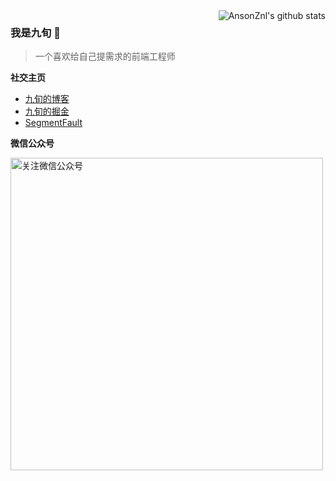 <img align="right" alt="AnsonZnl's github stats" src="https://github-readme-stats.vercel.app/api?username=AnsonZnl&show_icons=true"/>

### 我是九旬 👋

> 一个喜欢给自己提需求的前端工程师

**社交主页**
- [九旬的博客](https://ansonznl.github.io)
- [九旬的掘金](https://juejin.cn/user/4037062426631288)
- [SegmentFault](https://segmentfault.com/u/ansonznl)

**微信公众号**    

<img src="https://s2.loli.net/2024/04/01/fznWru18dX4ptxT.png" alt="关注微信公众号" width="500"> 
